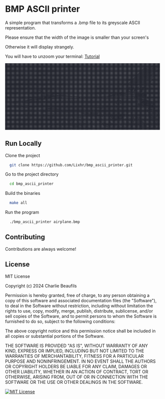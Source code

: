 
# BMP ASCII printer

A simple program that transforms a .bmp file to its greyscale ASCII representation.

Please ensure that the width of the image is smaller than your screen's

Otherwise it will display strangely.

You will have to unzoom your terminal:
[Tutorial](https://www.geeksforgeeks.org/how-to-zoom-in-and-zoom-out-terminal-console-in-linux/)

![Alt text](./plane.png?raw=true "Title")

## Run Locally

Clone the project

```bash
  git clone https://github.com/Lixhr/bmp_ascii_printer.git
```

Go to the project directory

```bash
  cd bmp_ascii_printer
```

Build the binaries

```bash
  make all
```

Run the program

```bash
  ./bmp_ascii_printer airplane.bmp
```


## Contributing

Contributions are always welcome!          



## License

MIT License

Copyright (c) 2024 Charlie Beaufils

Permission is hereby granted, free of charge, to any person obtaining a copy
of this software and associated documentation files (the "Software"), to deal
in the Software without restriction, including without limitation the rights
to use, copy, modify, merge, publish, distribute, sublicense, and/or sell
copies of the Software, and to permit persons to whom the Software is
furnished to do so, subject to the following conditions:

The above copyright notice and this permission notice shall be included in all
copies or substantial portions of the Software.

THE SOFTWARE IS PROVIDED "AS IS", WITHOUT WARRANTY OF ANY KIND, EXPRESS OR
IMPLIED, INCLUDING BUT NOT LIMITED TO THE WARRANTIES OF MERCHANTABILITY,
FITNESS FOR A PARTICULAR PURPOSE AND NONINFRINGEMENT. IN NO EVENT SHALL THE
AUTHORS OR COPYRIGHT HOLDERS BE LIABLE FOR ANY CLAIM, DAMAGES OR OTHER
LIABILITY, WHETHER IN AN ACTION OF CONTRACT, TORT OR OTHERWISE, ARISING FROM,
OUT OF OR IN CONNECTION WITH THE SOFTWARE OR THE USE OR OTHER DEALINGS IN THE
SOFTWARE.

[![MIT License](https://img.shields.io/badge/License-MIT-green.svg)](https://choosealicense.com/licenses/mit/)
